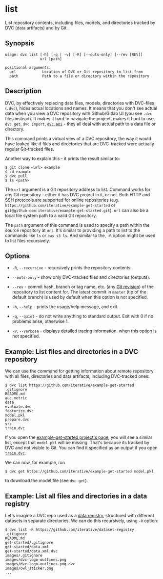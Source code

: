 # list

List repository contents, including files, models, and directories tracked by
DVC (<abbr>data artifacts</abbr>) and by Git.

## Synopsis

```usage
usage: dvc list [-h] [-q | -v] [-R] [--outs-only] [--rev [REV]]
                url [path]

positional arguments:
  url            Location of DVC or Git repository to list from
  path           Path to a file or directory within the repository
```

## Description

DVC, by effectively replacing data files, models, directories with DVC-files
(`.dvc`), hides actual locations and names. It means that you don't see actual
data when you view a <abbr>DVC repository</abbr> with Github/Gitlab UI (you see
`.dvc` files instead). It makes it hard to navigate the project, makes it hard
to use `dvc get`, `dvc import`, [`dvc.api`](/doc/api-reference) - they all deal
with actual path to a data file or directory.

This command prints a virtual view of a DVC repository, the way it would have
looked like if files and directories that are DVC-tracked were actually regular
Git-tracked files.

Another way to explain this - it prints the result similar to:

```dvc
$ git clone <url> example
$ cd example
$ dvc pull
$ ls <path>
```

The `url` argument is a Git repository address to list. Command works for any
Git repository - either it has DVC project in it, or not. Both HTTP and SSH
protocols are supported for online repositories (e.g.
`https://github.com/iterative/example-get-started` or
`git@github.com:iterative/example-get-started.git`). `url` can also be a local
file system path to a valid Git repository.

The `path` argument of this command is used to specify a path within the source
repository at `url`. It's similar to providing a path to list to the commands
like `ls` or `aws s3 ls`. And similar to the, `-R` option might be used to list
files recursively.

## Options

- `-R`, `--recursive` - recursively prints the repository contents.

- `--outs-only` - show only DVC-tracked files and directories
  (<abbr>outputs</abbr>).

- `--rev` - commit hash, branch or tag name, etc. (any
  [Git revision](https://git-scm.com/docs/revisions)) of the repository to list
  content for. The latest commit in `master` (tip of the default branch) is used
  by default when this option is not specified.

- `-h`, `--help` - prints the usage/help message, and exit.

- `-q`, `--quiet` - do not write anything to standard output. Exit with 0 if no
  problems arise, otherwise 1.

- `-v`, `--verbose` - displays detailed tracing information. when this option is
  not specified.

## Example: List files and directories in a DVC repository

We can use the command for getting information about remote repository with all
files, directories and <abbr>data artifacts</abbr>, including DVC-tracked ones:

```dvc
$ dvc list https://github.com/iterative/example-get-started
.gitignore
README.md
auc.metric
data
evaluate.dvc
featurize.dvc
model.pkl
prepare.dvc
src
train.dvc
```

If you open the
[example-get-started project's page](https://github.com/iterative/example-get-started),
you will see a similar list, except that `model.pkl` will be missing. That's
because its tracked by DVC and not visible to Git. You can find it specified as
an output if you open
[`train.dvc`](https://github.com/iterative/example-get-started/blob/master/train.dvc).

We can now, for example, run

```dvc
$ dvc get https://github.com/iterative/example-get-started model.pkl
```

to download the model file (see `dvc get`).

## Example: List all files and directories in a data registry

Let's imagine a DVC repo used as a
[data registry](/doc/use-cases/data-registries#using-registries), structured
with different datasets in separate directories. We can do this recursively,
using `-R` option:

```dvc
$ dvc list -R https://github.com/iterative/dataset-registry
.gitignore
README.md
get-started/.gitignore
get-started/data.xml
get-started/data.xml.dvc
images/.gitignore
images/dvc-logo-outlines.png
images/dvc-logo-outlines.png.dvc
images/owl_sticker.png
...
```
